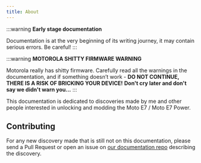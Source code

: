 ```yaml
---
title: About
---
```



:::warning
**Early stage documentation**

Documentation is at the very beginning of its writing journey, it may contain serious errors. Be careful!
:::

:::warning
**MOTOROLA SHITTY FIRMWARE WARNING**

Motorola really has shitty firmware.
Carefully read all the warnings in the documentation, and if something doesn’t work - **DO NOT CONTINUE, THERE IS A RISK OF BRICKING YOUR DEVICE!**
**Don't cry later and don't say we didn't warn you...**
:::

This documentation is dedicated to discoveries made by me and other people interested in unlocking and modding the Moto E7 / Moto E7 Power.

## Contributing

For any new discovery made that is still not on this documentation, please send a Pull Request or open an issue on [our documentation repo](https://github.com/fuckyoumoto/malta-documentation) describing the discovery.<br/>